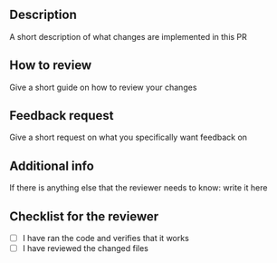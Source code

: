 ## Description
A short description of what changes are implemented in this PR

## How to review
Give a short guide on how to review your changes

## Feedback request
Give a short request on what you specifically want feedback on

## Additional info
If there is anything else that the reviewer needs to know: write it here

## Checklist for the reviewer
- [ ] I have ran the code and verifies that it works
- [ ] I have reviewed the changed files
